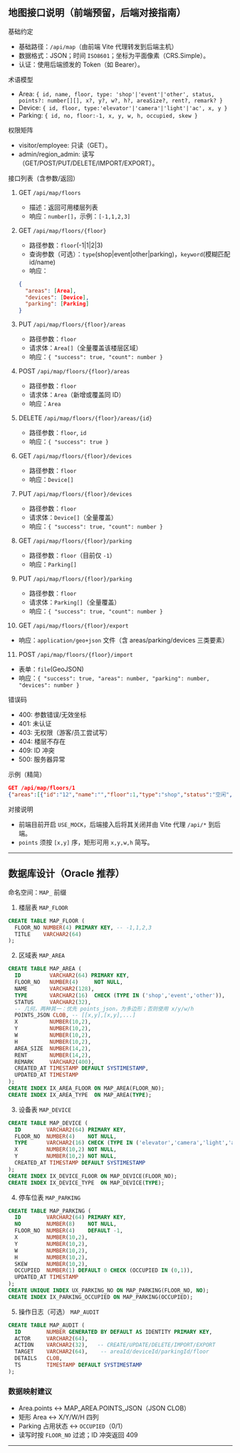 ## 地图接口说明（前端预留，后端对接指南）

基础约定
- 基础路径：`/api/map`（由前端 Vite 代理转发到后端主机）
- 数据格式：JSON；时间 `ISO8601`；坐标为平面像素（CRS.Simple）。
- 认证：使用后端颁发的 Token（如 Bearer）。

术语模型
- Area: `{ id, name, floor, type: 'shop'|'event'|'other', status, points?: number[][], x?, y?, w?, h?, areaSize?, rent?, remark? }`
- Device: `{ id, floor, type:'elevator'|'camera'|'light'|'ac', x, y }`
- Parking: `{ id, no, floor:-1, x, y, w, h, occupied, skew }`

权限矩阵
- visitor/employee: 只读（GET）。
- admin/region_admin: 读写（GET/POST/PUT/DELETE/IMPORT/EXPORT）。

接口列表（含参数/返回）
1) GET `/api/map/floors`
   - 描述：返回可用楼层列表
   - 响应：`number[]`，示例：`[-1,1,2,3]`

2) GET `/api/map/floors/{floor}`
   - 路径参数：`floor`(-1|1|2|3)
   - 查询参数（可选）：`type`(shop|event|other|parking)，`keyword`(模糊匹配 id/name)
   - 响应：
   ```json
   {
     "areas": [Area],
     "devices": [Device],
     "parking": [Parking]
   }
   ```

3) PUT `/api/map/floors/{floor}/areas`
   - 路径参数：`floor`
   - 请求体：`Area[]`（全量覆盖该楼层区域）
   - 响应：`{ "success": true, "count": number }`

4) POST `/api/map/floors/{floor}/areas`
   - 路径参数：`floor`
   - 请求体：`Area`（新增或覆盖同 ID）
   - 响应：`Area`

5) DELETE `/api/map/floors/{floor}/areas/{id}`
   - 路径参数：`floor`, `id`
   - 响应：`{ "success": true }`

6) GET `/api/map/floors/{floor}/devices`
   - 路径参数：`floor`
   - 响应：`Device[]`

7) PUT `/api/map/floors/{floor}/devices`
   - 路径参数：`floor`
   - 请求体：`Device[]`（全量覆盖）
   - 响应：`{ "success": true, "count": number }`

8) GET `/api/map/floors/{floor}/parking`
   - 路径参数：`floor`（目前仅 `-1`）
   - 响应：`Parking[]`

9) PUT `/api/map/floors/{floor}/parking`
   - 路径参数：`floor`
   - 请求体：`Parking[]`（全量覆盖）
   - 响应：`{ "success": true, "count": number }`

10) GET `/api/map/floors/{floor}/export`
   - 响应：`application/geo+json` 文件（含 areas/parking/devices 三类要素）

11) POST `/api/map/floors/{floor}/import`
   - 表单：`file`(GeoJSON)
   - 响应：`{ "success": true, "areas": number, "parking": number, "devices": number }`

错误码
- 400: 参数错误/无效坐标
- 401: 未认证
- 403: 无权限（游客/员工尝试写）
- 404: 楼层不存在
- 409: ID 冲突
- 500: 服务器异常

示例（精简）
```json
GET /api/map/floors/1
{"areas":[{"id":"12","name":"","floor":1,"type":"shop","status":"空闲","points":[[260,460],[300,460],[300,500],[260,500]]}],"devices":[{"id":"D1","floor":1,"type":"elevator","x":360,"y":160}],"parking":[]}
```

对接说明
- 前端目前开启 `USE_MOCK`，后端接入后将其关闭并由 Vite 代理 `/api/*` 到后端。
- `points` 须按 `[x,y]` 序，矩形可用 `x,y,w,h` 简写。

---

## 数据库设计（Oracle 推荐）

命名空间：`MAP_` 前缀

1) 楼层表 `MAP_FLOOR`
```sql
CREATE TABLE MAP_FLOOR (
  FLOOR_NO NUMBER(4) PRIMARY KEY, -- -1,1,2,3
  TITLE    VARCHAR2(64)
);
```

2) 区域表 `MAP_AREA`
```sql
CREATE TABLE MAP_AREA (
  ID         VARCHAR2(64) PRIMARY KEY,
  FLOOR_NO   NUMBER(4)     NOT NULL,
  NAME       VARCHAR2(128),
  TYPE       VARCHAR2(16)  CHECK (TYPE IN ('shop','event','other')),
  STATUS     VARCHAR2(32),
  -- 几何，两种其一：优先 points_json，为多边形；否则使用 x/y/w/h
  POINTS_JSON CLOB, -- [[x,y],[x,y],...]
  X          NUMBER(10,2),
  Y          NUMBER(10,2),
  W          NUMBER(10,2),
  H          NUMBER(10,2),
  AREA_SIZE  NUMBER(14,2),
  RENT       NUMBER(14,2),
  REMARK     VARCHAR2(400),
  CREATED_AT TIMESTAMP DEFAULT SYSTIMESTAMP,
  UPDATED_AT TIMESTAMP
);
CREATE INDEX IX_AREA_FLOOR ON MAP_AREA(FLOOR_NO);
CREATE INDEX IX_AREA_TYPE  ON MAP_AREA(TYPE);
```

3) 设备表 `MAP_DEVICE`
```sql
CREATE TABLE MAP_DEVICE (
  ID        VARCHAR2(64) PRIMARY KEY,
  FLOOR_NO  NUMBER(4)    NOT NULL,
  TYPE      VARCHAR2(16) CHECK (TYPE IN ('elevator','camera','light','ac')),
  X         NUMBER(10,2) NOT NULL,
  Y         NUMBER(10,2) NOT NULL,
  CREATED_AT TIMESTAMP DEFAULT SYSTIMESTAMP
);
CREATE INDEX IX_DEVICE_FLOOR ON MAP_DEVICE(FLOOR_NO);
CREATE INDEX IX_DEVICE_TYPE  ON MAP_DEVICE(TYPE);
```

4) 停车位表 `MAP_PARKING`
```sql
CREATE TABLE MAP_PARKING (
  ID        VARCHAR2(64) PRIMARY KEY,
  NO        NUMBER(8)    NOT NULL,
  FLOOR_NO  NUMBER(4)    DEFAULT -1,
  X         NUMBER(10,2),
  Y         NUMBER(10,2),
  W         NUMBER(10,2),
  H         NUMBER(10,2),
  SKEW      NUMBER(10,2),
  OCCUPIED  NUMBER(1) DEFAULT 0 CHECK (OCCUPIED IN (0,1)),
  UPDATED_AT TIMESTAMP
);
CREATE UNIQUE INDEX UX_PARKING_NO ON MAP_PARKING(FLOOR_NO, NO);
CREATE INDEX IX_PARKING_OCCUPIED ON MAP_PARKING(OCCUPIED);
```

5) 操作日志（可选） `MAP_AUDIT`
```sql
CREATE TABLE MAP_AUDIT (
  ID        NUMBER GENERATED BY DEFAULT AS IDENTITY PRIMARY KEY,
  ACTOR     VARCHAR2(64),
  ACTION    VARCHAR2(32),   -- CREATE/UPDATE/DELETE/IMPORT/EXPORT
  TARGET    VARCHAR2(64),    -- areaId/deviceId/parkingId/floor
  DETAILS   CLOB,
  TS        TIMESTAMP DEFAULT SYSTIMESTAMP
);
```

### 数据映射建议
- Area.points ↔ MAP_AREA.POINTS_JSON（JSON CLOB）
- 矩形 Area ↔ X/Y/W/H 四列
- Parking 占用状态 ↔ `OCCUPIED`（0/1）
- 读写时按 `FLOOR_NO` 过滤；ID 冲突返回 409

---




